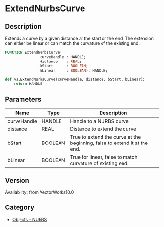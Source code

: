 # ExtendNurbsCurve

## Description
Extends a curve by a given distance at the start or the end.  The extension can either be linear or can match the curvature of the existing end.

```pascal
FUNCTION ExtendNurbsCurve(
				curveHandle : HANDLE;
				distance    : REAL;
				bStart      : BOOLEAN;
				bLinear     : BOOLEAN): HANDLE;
```

```python
def vs.ExtendNurbsCurve(curveHandle, distance, bStart, bLinear):
    return HANDLE
```

## Parameters
|Name|Type|Description|
|---|---|---|
|curveHandle|HANDLE|Handle to a NURBS curve|
|distance|REAL|Distance to extend the curve|
|bStart|BOOLEAN|True to extend the curve at the beginning, false to extend it at the end.|
|bLinear|BOOLEAN|True for linear, false to match curvature of existing end.|

## Version
Availability: from VectorWorks10.0

## Category
* [Objects - NURBS](../Categories/Objects%20-%20NURBS.md)
